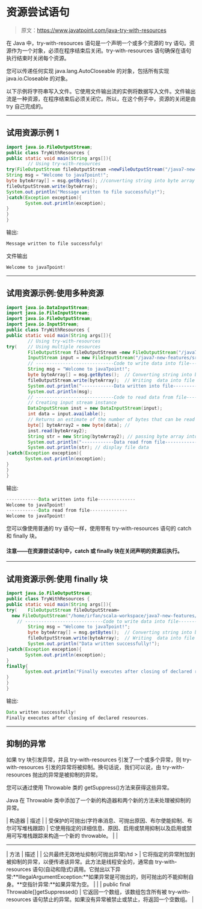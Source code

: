 # 资源尝试语句

> 原文：<https://www.javatpoint.com/java-try-with-resources>

在 Java 中，try-with-resources 语句是一个声明一个或多个资源的 try 语句。资源作为一个对象，必须在程序结束后关闭。try-with-resources 语句确保在语句执行结束时关闭每个资源。

您可以传递任何实现 java.lang.AutoCloseable 的对象，包括所有实现 java.io.Closeable 的对象。

以下示例将字符串写入文件。它使用文件输出流的实例将数据写入文件。文件输出流是一种资源，在程序结束后必须关闭它。所以，在这个例子中，资源的关闭是由 try 自己完成的。

* * *

## 试用资源示例 1

```java
import java.io.FileOutputStream;  
public class TryWithResources {  
public static void main(String args[]){    
		// Using try-with-resources
try(FileOutputStream fileOutputStream =newFileOutputStream("/java7-new-features/src/abc.txt")){    
String msg = "Welcome to javaTpoint!";    
byte byteArray[] = msg.getBytes(); //converting string into byte array    
fileOutputStream.write(byteArray);
System.out.println("Message written to file successfuly!");    
}catch(Exception exception){
	   System.out.println(exception);
}    
}    
}  

```

输出:

```java
Message written to file successfuly!

```

文件输出

```java
Welcome to javaTpoint!

```

* * *

## 试用资源示例:使用多种资源

```java
import java.io.DataInputStream;
import java.io.FileInputStream;
import java.io.FileOutputStream;
import java.io.InputStream;  
public class TryWithResources {  
public static void main(String args[]){    
		// Using try-with-resources
try(	// Using multiple resources
		FileOutputStream fileOutputStream =new FileOutputStream("/java7-new-features/src/abc.txt");
		InputStream input = new FileInputStream("/java7-new-features/src/abc.txt")){
	    // -----------------------------Code to write data into file--------------------------------------------//
	    String msg = "Welcome to javaTpoint!";    
	    byte byteArray[] = msg.getBytes(); 	// Converting string into byte array    
	    fileOutputStream.write(byteArray);	// Writing  data into file
	    System.out.println("------------Data written into file--------------");
	    System.out.println(msg);
	    // -----------------------------Code to read data from file---------------------------------------------//
	    // Creating input stream instance
	    DataInputStream inst = new DataInputStream(input);  
	    int data = input.available();  
	    // Returns an estimate of the number of bytes that can be read from this input stream. 
	    byte[] byteArray2 = new byte[data];	//  
	    inst.read(byteArray2);  
	    String str = new String(byteArray2); // passing byte array into String constructor
	    System.out.println("------------Data read from file--------------");
	    System.out.println(str); // display file data
}catch(Exception exception){
	   System.out.println(exception);
}   
}    
}

```

输出:

```java
------------Data written into file--------------
Welcome to javaTpoint!
------------Data read from file--------------
Welcome to javaTpoint!

```

您可以像使用普通的 try 语句一样，使用带有 try-with-resources 语句的 catch 和 finally 块。

#### 注意——在资源尝试语句中，catch 或 finally 块在关闭声明的资源后执行。

* * *

## 试用资源示例:使用 finally 块

```java
import java.io.FileOutputStream;  
public class TryWithResources {  
public static void main(String args[]){    
try(	FileOutputStream fileOutputStream=
  new FileOutputStream("/home/irfan/scala-workspace/java7-new-features/src/abc.txt")){
	// -----------------------------Code to write data into file--------------------------------------------//
	    String msg = "Welcome to javaTpoint!";    
     	byte byteArray[] = msg.getBytes(); 	// Converting string into byte array    
	    fileOutputStream.write(byteArray);	// Writing  data into file
	    System.out.println("Data written successfully!");
}catch(Exception exception){
	   System.out.println(exception);
}
finally{
	   System.out.println("Finally executes after closing of declared resources.");
}
}    
}

```

输出:

```java
Data written successfully!
Finally executes after closing of declared resources.

```

* * *

## 抑制的异常

如果 try 块引发异常，并且 try-with-resources 引发了一个或多个异常，则 try-with-resources 引发的异常将被抑制。换句话说，我们可以说，由 try-with-resources 抛出的异常是被抑制的异常。

您可以通过使用 Throwable 类的 getSuppress()方法来获得这些异常。

Java 在 Throwable 类中添加了一个新的构造器和两个新的方法来处理被抑制的异常。

| 构造器 | 描述 |
| 受保护的可抛出(字符串消息、可抛出原因、布尔使能抑制、布尔可写堆栈跟踪) | 它使用指定的详细信息、原因、启用或禁用抑制以及启用或禁用可写堆栈跟踪来构造一个新的 throwable。 |  |

* * *

| 方法 | 描述 |
| 公共最终无效地址抑制(可抛出异常)/td > | 它将指定的异常附加到被抑制的异常，以便传递该异常。此方法是线程安全的，通常由 try-with-resources 语句(自动和隐式)调用。它抛出以下异常:**IllegalArgumentException:**如果异常是可抛出的，则可抛出的不能抑制自身。**空指针异常:**如果异常为空。 |  |
| public final Throwable[]getSuppressed() | 它返回一个数组，该数组包含所有被 try-with-resources 语句禁止的异常。如果没有异常被禁止或禁止，将返回一个空数组。 |